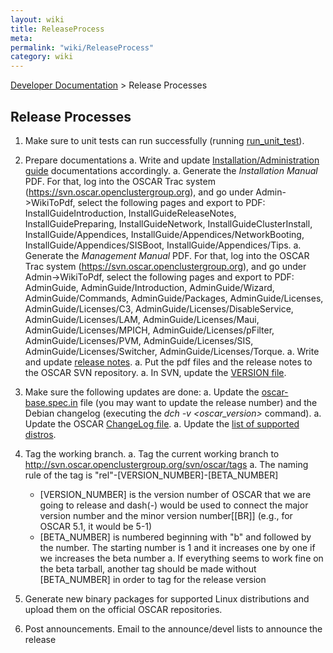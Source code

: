 ```yaml
---
layout: wiki
title: ReleaseProcess
meta: 
permalink: "wiki/ReleaseProcess"
category: wiki
---
```

<!-- Name: ReleaseProcess -->
<!-- Version: 18 -->
<!-- Author: valleegr -->

[Developer Documentation](wiki/DevelDocs) > Release Processes

## Release Processes

1. Make sure to unit tests can run successfully (running [run_unit_test](http://svn.oscar.openclustergroup.org/trac/oscar/browser/trunk/testing/run_unit_test)).

2. Prepare documentations
  a. Write and update [Installation/Administration guide](wiki/Support) documentations accordingly.
  a. Generate the _Installation Manual_ PDF. For that, log into the OSCAR Trac system (https://svn.oscar.openclustergroup.org), and go under Admin->WikiToPdf, select the following pages and export to PDF: InstallGuideIntroduction, InstallGuideReleaseNotes, InstallGuidePreparing, InstallGuideNetwork, InstallGuideClusterInstall, InstallGuide/Appendices, InstallGuide/Appendices/NetworkBooting, InstallGuide/Appendices/SISBoot, InstallGuide/Appendices/Tips.
  a. Generate the _Management Manual_ PDF. For that, log into the OSCAR Trac system (https://svn.oscar.openclustergroup.org), and go under Admin->WikiToPdf, select the following pages and export to PDF: AdminGuide, AdminGuide/Introduction, AdminGuide/Wizard, AdminGuide/Commands, AdminGuide/Packages, AdminGuide/Licenses, AdminGuide/Licenses/C3, AdminGuide/Licenses/DisableService, AdminGuide/Licenses/LAM, AdminGuide/Licenses/Maui, AdminGuide/Licenses/MPICH, AdminGuide/Licenses/pFilter, AdminGuide/Licenses/PVM, AdminGuide/Licenses/SIS, AdminGuide/Licenses/Switcher, AdminGuide/Licenses/Torque.
  a. Write and update [release notes](http://svn.oscar.openclustergroup.org/trac/oscar/browser/trunk/dist/release-info).
  a. Put the pdf files and the release notes to the OSCAR SVN repository.
  a. In SVN, update the [VERSION file](http://svn.oscar.openclustergroup.org/trac/oscar/browser/trunk/VERSION).

3. Make sure the following updates are done:
  a. Update the [oscar-base.spec.in](http://svn.oscar.openclustergroup.org/trac/oscar/browser/trunk/oscar-base.spec.in) file (you may want to update the release number) and the Debian changelog (executing the _dch -v <oscar_version>_ command).
  a. Update the OSCAR [ChangeLog file](http://svn.oscar.openclustergroup.org/trac/oscar/browser/trunk/ChangeLog).
  a. Update the [list of supported distros](http://svn.oscar.openclustergroup.org/trac/oscar/browser/trunk/share/etc/supported_distros.txt).


4. Tag the working branch.
  a. Tag the current working branch to http://svn.oscar.openclustergroup.org/svn/oscar/tags
  a. The naming rule of the tag is "rel"-[VERSION_NUMBER]-[BETA_NUMBER]
    * [VERSION_NUMBER] is the version number of OSCAR that we are going to release and dash(-) would be used to connect the major version number and the minor version number[[BR]] (e.g., for OSCAR 5.1, it would be 5-1)
    * [BETA_NUMBER] is numbered beginning with "b" and followed by the number. The starting number is 1 and it increases one by one if we increases the beta number
  a. If everything seems to work fine on the beta tarball, another tag should be made without [BETA_NUMBER] in order to tag for the release version

4. Generate new binary packages for supported Linux distributions and upload them on the official OSCAR repositories.

5. Post announcements.
Email to the announce/devel lists to announce the release
